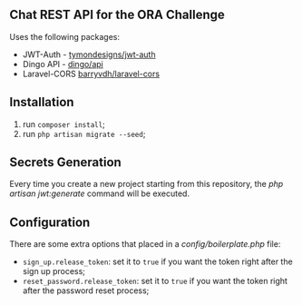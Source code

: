 ## Chat REST API for the ORA Challenge

Uses the following packages:

* JWT-Auth - [tymondesigns/jwt-auth](https://github.com/tymondesigns/jwt-auth)
* Dingo API - [dingo/api](https://github.com/dingo/api)
* Laravel-CORS [barryvdh/laravel-cors](http://github.com/barryvdh/laravel-cors)

## Installation

1. run `composer install`;
2. run `php artisan migrate --seed`;

## Secrets Generation

Every time you create a new project starting from this repository, the _php artisan jwt:generate_ command will be executed.

## Configuration

There are some extra options that placed in a _config/boilerplate.php_ file:

* `sign_up.release_token`: set it to `true` if you want the token right after the sign up process;
* `reset_password.release_token`: set it to `true` if you want the token right after the password reset process;
